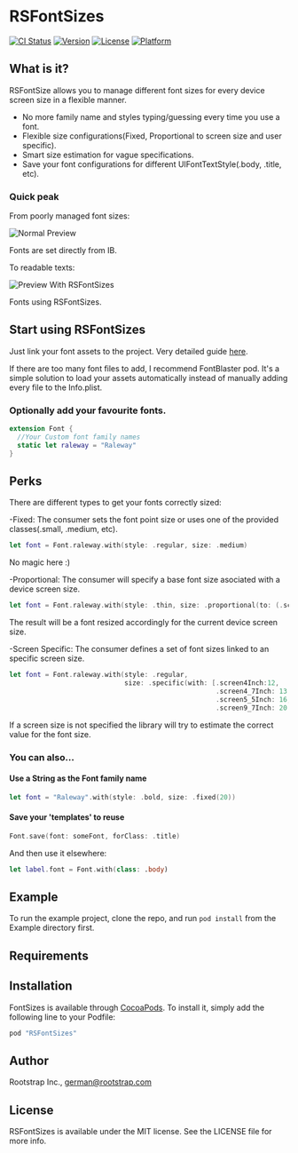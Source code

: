 # RSFontSizes

[![CI Status](http://img.shields.io/travis/jpmazza/RSFontSizes.svg?style=flat)](https://travis-ci.org/toptier/FontSizes)
[![Version](https://img.shields.io/cocoapods/v/RSFontSizes.svg?style=flat)](http://cocoapods.org/pods/FontSizes)
[![License](https://img.shields.io/cocoapods/l/RSFontSizes.svg?style=flat)](http://cocoapods.org/pods/FontSizes)
[![Platform](https://img.shields.io/cocoapods/p/RSFontSizes.svg?style=flat)](http://cocoapods.org/pods/FontSizes)

## What is it?

RSFontSize allows you to manage different font sizes for every device screen size in a flexible manner.
- No more family name and styles typing/guessing every time you use a font.
- Flexible size configurations(Fixed, Proportional to screen size and user specific).
- Smart size estimation for vague specifications.
- Save your font configurations for different UIFontTextStyle(.body, .title, etc).

### Quick peak

From poorly managed font sizes:

![Normal Preview](https://github.com/rootstrap/RSFontSizes/blob/master/fixed-font-sizes.jpg?raw=true)

Fonts are set directly from IB.

To readable texts:

![Preview With RSFontSizes](https://github.com/rootstrap/RSFontSizes/blob/master/dynamic-font-sizes.jpg?raw=true)

Fonts using RSFontSizes.


## Start using RSFontSizes

Just link your font assets to the project. Very detailed guide [here](http://codewithchris.com/common-mistakes-with-adding-custom-fonts-to-your-ios-app/).

If there are too many font files to add, I recommend FontBlaster pod.
It's a simple solution to load your assets automatically instead of manually adding every file to the Info.plist.

### Optionally add your favourite fonts.

```swift
extension Font {
  //Your Custom font family names
  static let raleway = "Raleway"
}
```

## Perks

There are different types to get your fonts correctly sized:

-Fixed: The consumer sets the font point size or uses one of the provided classes(.small, .medium, etc). 

```swift
let font = Font.raleway.with(style: .regular, size: .medium)
```

No magic here :)

-Proportional: The consumer will specify a base font size asociated with a device screen size. 

```swift
let font = Font.raleway.with(style: .thin, size: .proportional(to: (.screen3_5Inch, 10)))
```

The result will be a font resized accordingly for the current device screen size.  

-Screen Specific: The consumer defines a set of font sizes linked to an specific screen size. 

```swift
let font = Font.raleway.with(style: .regular, 
                             size: .specific(with: [.screen4Inch:12, 
                                                    .screen4_7Inch: 13.5,
                                                    .screen5_5Inch: 16,
                                                    .screen9_7Inch: 20.2]))
```

If a screen size is not specified the library will try to estimate the correct value for the font size.

### You can also...

#### Use a String as the Font family name

```swift
let font = "Raleway".with(style: .bold, size: .fixed(20))
```

#### Save your 'templates' to reuse

```swift
Font.save(font: someFont, forClass: .title)
```

And then use it elsewhere:

```swift
let label.font = Font.with(class: .body)
```

## Example

To run the example project, clone the repo, and run `pod install` from the Example directory first.

## Requirements

## Installation

FontSizes is available through [CocoaPods](http://cocoapods.org). To install
it, simply add the following line to your Podfile:

```ruby
pod "RSFontSizes"
```

## Author

Rootstrap Inc., german@rootstrap.com

## License

RSFontSizes is available under the MIT license. See the LICENSE file for more info.
